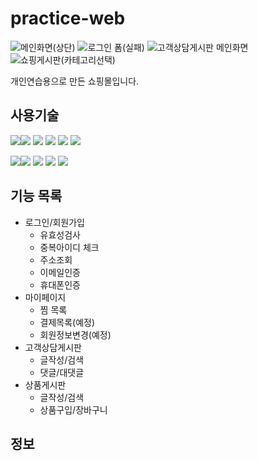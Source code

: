 # practice-web

![메인화면(상단)](https://github.com/me1kara/practice-web/assets/111833798/bbee7e16-792e-415c-a748-aea5257b69dd)
![로그인 폼(실패)](https://github.com/me1kara/practice-web/assets/111833798/ab78b97e-84fa-4c89-b069-10bec3cf7855)
![고객상담게시판 메인화면](https://github.com/me1kara/practice-web/assets/111833798/5379514e-aa77-459c-9296-44920a9545f4)
![쇼핑게시판(카테고리선택)](https://github.com/me1kara/practice-web/assets/111833798/0f586462-8d4d-4b33-9d32-9831af7fc623)


개인연습용으로 만든 쇼핑몰입니다.

## 사용기술

<img src="https://img.shields.io/badge/HTML5-E34F26?style=for-the-badge&logo=HTML5&logoColor=white"><img src="https://img.shields.io/badge/CSS3-1572B6?style=for-the-badge&logo=CSS3&logoColor=white">
<img src="https://img.shields.io/badge/JS-F7DF1E?style=for-the-badge&logo=JavaScript&logoColor=white">
<img src="https://img.shields.io/badge/jQuery-0769AD?style=for-the-badge&logo=jQuery&logoColor=white">
<img src="https://img.shields.io/badge/Bootstrap-7952B3?style=for-the-badge&logo=Bootstrap&logoColor=white">
<img src="https://img.shields.io/badge/thymeleaf-005F0F?style=for-the-badge&logo=thymeleaf&logoColor=white">


<img src="https://img.shields.io/badge/springboot-6DB33F?style=for-the-badge&logo=springboot&logoColor=white"><img src="https://img.shields.io/badge/Tomcat-F8DC75?style=for-the-badge&logo=ApacheTomcat&logoColor=white">
<img src="https://img.shields.io/badge/MariaDB-003545?style=for-the-badge&logo=MariaDB&logoColor=white">
<img src="https://img.shields.io/badge/springsecurity-6DB33F?style=for-the-badge&logo=springsecurity&logoColor=white">
<img src="https://img.shields.io/badge/intellijidea-000000?style=for-the-badge&logo=intellijidea&logoColor=white">

## 기능 목록

* 로그인/회원가입
  * 유효성검사
  * 중복아이디 체크
  * 주소조회
  * 이메일인증
  * 휴대폰인증
* 마이페이지
  * 찜 목록
  * 결제목록(예정)
  * 회원정보변경(예정)
* 고객상담게시판
  * 글작성/검색
  * 댓글/대댓글
* 상품게시판
  * 글작성/검색
  * 상품구입/장바구니  

## 정보

